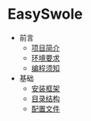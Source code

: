 # EasySwole

- 前言
  - [项目简介](README.md)
  - [环境要求](QianYan/environment.md)
  - [编程须知](QianYan/instruction.md)
- 基础
  - [安装框架](Base/install.md)
  - [目录结构](Base/structure.md)
  - [配置文件](Base/config.md)

